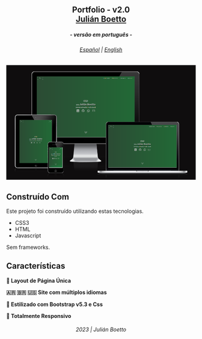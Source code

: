 <h2 align="center">
  Portfolio - v2.0<br/>
  <a href="https://julianboetto.lat/" target="_blank">Julián Boetto</a>
</h2>
<h5 align='center'>- versão em português -</h5>
<h6 align="center">
  <a href="../es/README.md">Español</a> |
  <a href="../../README.md">English</a>
</h6>

<div align="center">
  <img alt="Demo Portfolio" src="../../images/portfolio.png" />
</div>


## Construído Com

Este projeto foi construído utilizando estas tecnologias.

- CSS3
- HTML
- Javascript

Sem frameworks.

## Características

**📖 Layout de Página Única**

**🇦🇷 🇧🇷 🇺🇸 Site com múltiplos idiomas**

**🎨 Estilizado com Bootstrap v5.3 e Css**

**📱 Totalmente Responsivo**


<h6 align="center">
  2023 | Julián Boetto
</h6>